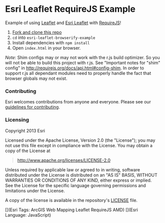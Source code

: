 # Esri Leaflet RequireJS Example

Example of using [Leaflet](http://leafletjs.com) and [Esri Leaflet](http://esri.github.io/esri-leaflet/) with [RequireJS](http://requirejs.org/)!

1. [Fork and clone this repo](https://help.github.com/articles/fork-a-repo)
2. `cd` into `esri-leaflet-browserify-example`
3. Install dependencies with `npm install`
4. Open `index.html` in your browser.

*Note*: Shim configs may or may not work with the r.js build optimizer. So you will not be able to build this project with r.js. See "Important notes for "shim" config" in http://requirejs.org/docs/api.html#config-shim. In order to support r.js all dependant modules need to properly handle the fact that browser globals may not exist.

### Contributing

Esri welcomes contributions from anyone and everyone. Please see our [guidelines for contributing](https://github.com/Esri/esri-leaflet-requirejs-example/blob/master/CONTRIBUTING.md).

### Licensing
Copyright 2013 Esri

Licensed under the Apache License, Version 2.0 (the "License");
you may not use this file except in compliance with the License.
You may obtain a copy of the License at

> http://www.apache.org/licenses/LICENSE-2.0

Unless required by applicable law or agreed to in writing, software
distributed under the License is distributed on an "AS IS" BASIS,
WITHOUT WARRANTIES OR CONDITIONS OF ANY KIND, either express or implied.
See the License for the specific language governing permissions and
limitations under the License.

A copy of the license is available in the repository's [LICENSE](./LICENSE) file.

[](Esri Tags: ArcGIS Web Mapping Leaflet RequireJS AMD)
[](Esri Language: JavaScript)
